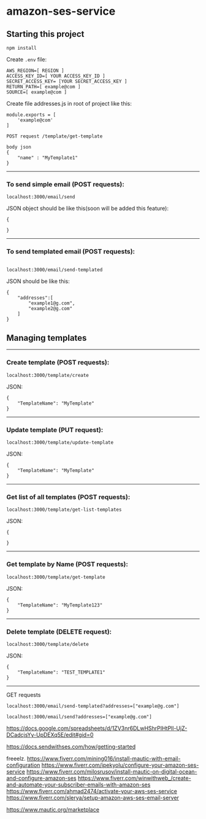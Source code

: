 # amazon-ses-service

## Starting this project

```
npm install
```

Create `.env` file:

```
AWS_REGION=[ REGION ]
ACCESS_KEY_ID=[ YOUR ACCESS_KEY_ID ]
SECRET_ACCESS_KEY= [YOUR SECRET_ACCESS_KEY ]
RETURN_PATH=[ example@com ]
SOURCE=[ example@com ]
```

Create file addresses.js in root of project like this:

```
module.exports = [
    'example@com'
]
```

```
POST request /template/get-template

body json
{
	"name" : "MyTemplate1"
}
```

---


### To send simple email (POST requests):

```
localhost:3000/email/send
```

JSON object should be like this(soon will be added this feature):

```
{

}
```

---

### To send templated email (POST requests):

```

localhost:3000/email/send-templated

```

JSON should be like this:

```
{
    "addresses":[
        "example1@g.com",
        "example2@g.com"
    ]
}
```

## Managing templates

---

### Create template (POST requests):

```
localhost:3000/template/create
```
JSON:

```
{
    "TemplateName": "MyTemplate" 
}
```
---

### Update template (PUT request): 

```
localhost:3000/template/update-template
```
JSON:

```
{
    "TemplateName": "MyTemplate"
}
```

---

### Get list of all templates (POST requests):

```
localhost:3000/template/get-list-templates
```
JSON:

```
{

}
```
---

### Get template by Name (POST requests):

```
localhost:3000/template/get-template

```
JSON:
```
{
	"TemplateName": "MyTemplate123"
}
```

---
### Delete template (DELETE request):

```
localhost:3000/template/delete
```
JSON:

```
{
	"TemplateName": "TEST_TEMPLATE1"
}
```
---

GET requests

```
localhost:3000/email/send-templated?addresses=["example@g.com"]
```

```
localhost:3000/email/send?addresses=["example@g.com"]
```


https://docs.google.com/spreadsheets/d/1ZV3nr6DLwHShrPIHtPll-UjZ-DCadcjsYy-UpDEXq5E/edit#gid=0

https://docs.sendwithses.com/how/getting-started


freeelz.
https://www.fiverr.com/mining016/install-mautic-with-email-configuration
https://www.fiverr.com/ipekyolu/configure-your-amazon-ses-service
https://www.fiverr.com/milosrusov/install-mautic-on-digital-ocean-and-configure-amazon-ses
https://www.fiverr.com/winwithweb_/create-and-automate-your-subscriber-emails-with-amazon-ses
https://www.fiverr.com/ahmad2474/activate-your-aws-ses-service
https://www.fiverr.com/slerya/setup-amazon-aws-ses-email-server

https://www.mautic.org/marketplace


